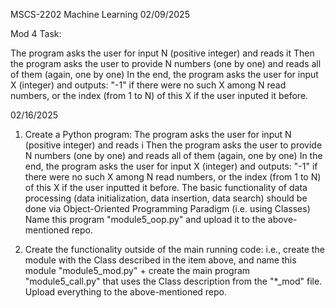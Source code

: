 MSCS-2202 Machine Learning
02/09/2025

Mod 4 Task:

The program asks the user for input N (positive integer) and reads it
Then the program asks the user to provide N numbers (one by one) and reads all of them (again, one by one)
In the end, the program asks the user for input X (integer) and outputs: "-1" if there were no such X among N read numbers, or the index (from 1 to N) of this X if the user inputed it before.




02/16/2025

1. Create a Python program:
The program asks the user for input N (positive integer) and reads i
Then the program asks the user to provide N numbers (one by one) and reads all of them (again, one by one)
In the end, the program asks the user for input X (integer) and outputs: "-1" if there were no such X among N read numbers, or the index (from 1 to N) of this X if the user inputted it before.
The basic functionality of data processing (data initialization, data insertion, data search) should be done via Object-Oriented Programming Paradigm (i.e. using Classes)
Name this program "module5_oop.py" and upload it to the above-mentioned repo.

2. Create the functionality outside of the main running code: i.e., create the module with the Class described in the item above, and name this module "module5_mod.py" + create the main program "module5_call.py" that uses the Class description from the "*_mod" file.  Upload everything to the above-mentioned repo.
